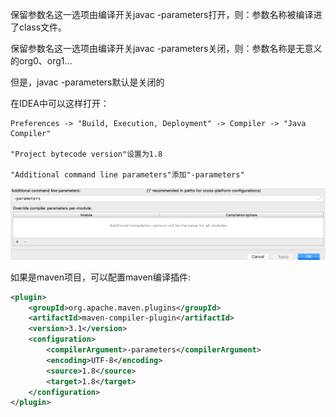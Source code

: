 保留参数名这一选项由编译开关javac -parameters打开，则：参数名称被编译进了class文件。

保留参数名这一选项由编译开关javac -parameters关闭，则：参数名称是无意义的org0、org1...

但是，javac -parameters默认是关闭的

在IDEA中可以这样打开：

```
Preferences -> "Build, Execution, Deployment" -> Compiler -> "Java Compiler"

"Project bytecode version"设置为1.8

"Additional command line parameters"添加"-parameters"
```

![de16f5b29e0637ee3d4fada6b1aa84af](JDK8获取参数名称.resources/CA8A4720-2C11-4C97-8B39-284245DF850C.png)



如果是maven项目，可以配置maven编译插件:

```xml
<plugin>
	<groupId>org.apache.maven.plugins</groupId>
	<artifactId>maven-compiler-plugin</artifactId>
	<version>3.1</version>
	<configuration>
		<compilerArgument>-parameters</compilerArgument>
		<encoding>UTF-8</encoding>
		<source>1.8</source>
		<target>1.8</target>
	</configuration>
</plugin>
```